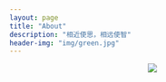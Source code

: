 ```yaml
---
layout: page
title: "About"
description: "相近使思，相远使智"
header-img: "img/green.jpg"
---
```



<center>
    <p><img src="http://7xlfkx.com1.z0.glb.clouddn.com/white2.jpg" align="center"></p>
</center>




<center>
    <p><!--img src="" align="center"></p>
</center>
